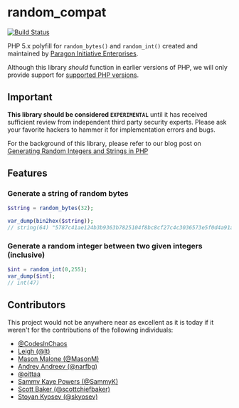# random_compat

[![Build Status](https://travis-ci.org/paragonie/random_compat.svg?branch=master)](https://travis-ci.org/paragonie/random_compat)

PHP 5.x polyfill for `random_bytes()` and `random_int()` created and maintained
by [Paragon Initiative Enterprises](https://paragonie.com).

Although this library *should* function in earlier versions of PHP, we will only
provide support for [supported PHP versions](https://secure.php.net/supported-versions.php).

## Important

**This library should be considered `EXPERIMENTAL`** until it has received sufficient
review from independent third party security experts. Please ask your favorite
hackers to hammer it for implementation errors and bugs.

For the background of this library, please refer to our blog post on 
[Generating Random Integers and Strings in PHP](https://paragonie.com/blog/2015/07/how-safely-generate-random-strings-and-integers-in-php)

## Features

### Generate a string of random bytes

```php
$string = random_bytes(32);

var_dump(bin2hex($string));
// string(64) "5787c41ae124b3b9363b7825104f8bc8cf27c4c3036573e5f0d4a91ad2eeac6f"
```

### Generate a random integer between two given integers (inclusive)

```php
$int = random_int(0,255);
var_dump($int);
// int(47)
```

## Contributors

This project would not be anywhere near as excellent as it is today if it weren't for the contributions of the following individuals:

* [@CodesInChaos](https://github.com/CodesInChaos)
* [Leigh (@lt)](https://github.com/lt)
* [Mason Malone (@MasonM)](https://github.com/MasonM)
* [Andrey Andreev (@narfbg)](https://github.com/narfbg)
* [@oittaa](https://github.com/oittaa)
* [Sammy Kaye Powers (@SammyK)](https://github.com/SammyK)
* [Scott Baker (@scottchiefbaker)](https://github.com/scottchiefbaker)
* [Stoyan Kyosev (@skyosev)](https://github.com/skyosev)
